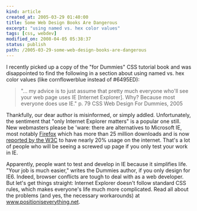```yaml
--- 
kind: article
created_at: 2005-03-29 01:40:00
title: Some Web Design Books Are Dangerous
excerpt: "using named vs. hex color values"
tags: [css, webdev]
modified_on: 2008-04-05 05:38:37
status: publish 
path: /2005-03-29-some-web-design-books-are-dangerous
---
```


I recently picked up a copy of the "for Dummies" CSS tutorial book and was disappointed to find the following in a section about using named vs. hex color values (like cornflowerblue instead of #6495ED):

<blockquote>
    "... my advice is to just assume that pretty much everyone who'll see your web page uses IE [Internet Explorer]. Why? Because most everyone does use IE." p. 79 CSS Web Design For Dummies, 2005
</blockquote>

Thankfully, our dear author is misinformed, or simply addled. Unfortunately, the sentiment that "only Internet Explorer matters" is a popular one still. New webmasters please be 'ware: there are alternatives to Microsoft IE, most notably <a href="http://www.firefox.com/">Firefox</a> which has more than 25 million downloads and is now <a href="http://www.w3schools.com/browsers/browsers_stats.asp">reported by the W3C</a> to have nearly 20% usage on the internet. That's a lot of people who will be seeing a screwed up page if you only test your work in IE.

Apparently, people want to test and develop in IE because it simplifies life.  "Your job is much easier," writes the Dummies author, if you only design for IE6. Indeed, browser conflicts are tough to deal with as a web developer. But let's get things straight: Internet Explorer doesn't follow standard CSS rules, which makes everyone's life much more complicated. Read all about the problems (and yes, the necessary workarounds) at <a href="http://www.positioniseverything.net">www.positioniseverything.net</a>.